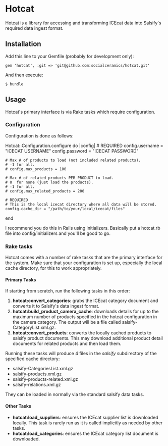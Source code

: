 # Hotcat

Hotcat is a library for accessing and transforming ICEcat data into Salsify's required data ingest format.

## Installation

Add this line to your Gemfile (probably for development only):

    gem 'hotcat', :git => 'git@github.com:socialceramics/hotcat.git'

And then execute:

    $ bundle

## Usage

Hotcat's primary interface is via Rake tasks which require configuration.

### Configuration

Configuration is done as follows:

  Hotcat::Configuration.configure do |config|
    # REQUIRED
    config.username = "ICECAT USERNAME"
    config.password = "ICECAT PASSWORD"
    
    # Max # of products to load (not included related products).
    # -1 for all.
    # config.max_products = 100

    # Max # of related products PER PRODUCT to load.
    # 0  for none (just load the products).
    # -1 for all.
    # config.max_related_products = 200

    # REQUIRED
    # This is the local icecat directory where all data will be stored.
    config.cache_dir = "/path/to/your/local/icecat/files"
  end

I recommend you do this in Rails using initializers. Basically put a hotcat.rb file into config/initializers and you'll be good to go.

### Rake tasks

Hotcat comes with a number of rake tasks that are the primary interface for the system. Make sure that your configuration is set up, especially the local cache directory, for this to work appropriately.

#### Primary Tasks

If starting from scratch, run the following tasks in this order:

1. **hotcat:convert_categories**: grabs the ICEcat category document and converts it to Salsify's data ingest format.
2. **hotcat:build_product_camera_cache**: downloads details for up to the maximum number of products specified in the hotcat configuration in the camera category. The output will be a file called salsify-CategoryList.xml.gz.
3. **hotcat:convert_products**: converts the locally cached products to salsify product documents. This may download additional product detail documents for related products and then load them.

Running these tasks will produce 4 files in the _salsify_ subdirectory of the specified cache directory:
* salsify-CategoriesList.xml.gz
* salsify-products.xml.gz
* salsify-products-related.xml.gz
* salsify-relations.xml.gz

They can be loaded in normally via the standard salsify data tasks.

#### Other Tasks

* **hotcat:load_suppliers**: ensures the ICEcat supplier list is downloaded locally. This task is rarely run as it is called implicitly as needed by other tasks.
* **hotcat:load_categories**: ensures the ICEcat category list document is downloaded.